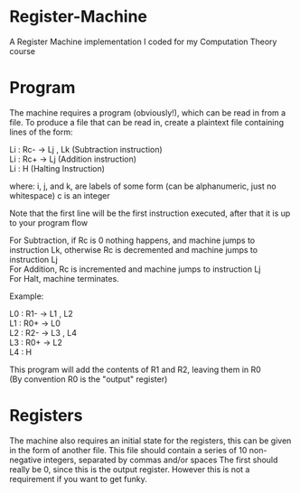 # Register-Machine

A Register Machine implementation I coded for my Computation Theory course

# Program
The machine requires a program (obviously!), which can be read in from a file.
To produce a file that can be read in, create a plaintext file containing lines of the form:

Li : Rc- -> Lj , Lk (Subtraction instruction)\
Li : Rc+ -> Lj      (Addition instruction)\
Li : H              (Halting Instruction)

where: 
i, j, and k, are labels of some form (can be alphanumeric, just no whitespace)
c is an integer

Note that the first line will be the first instruction executed, after that it is up to your program flow

For Subtraction, if Rc is 0 nothing happens, and machine jumps to instruction Lk, otherwise Rc is decremented and machine jumps to instruction Lj\
For Addition, Rc is incremented and machine jumps to instruction Lj\
For Halt, machine terminates.

Example:

L0 : R1- -> L1 , L2\
L1 : R0+ -> L0\
L2 : R2- -> L3 , L4\
L3 : R0+ -> L2\
L4 : H

This program will add the contents of R1 and R2, leaving them in R0\
(By convention R0 is the "output" register)

# Registers
The machine also requires an initial state for the registers, this can be given in the form of another file.
This file should contain a series of 10 non-negative integers, separated by commas and/or spaces
The first should really be 0, since this is the output register. However this is not a requirement if you want to get funky.
